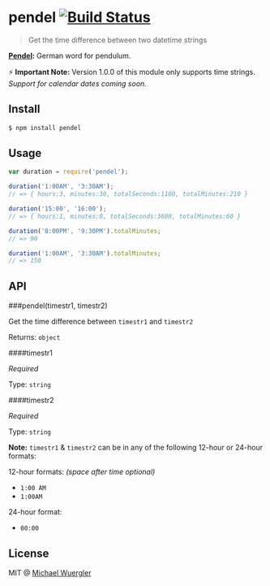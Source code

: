 # pendel [![Build Status](https://travis-ci.org/radiovisual/pendel.svg)](https://travis-ci.org/radiovisual/pendel)

> Get the time difference between two datetime strings

**[Pendel](https://de.wikipedia.org/wiki/Pendel):** German word for pendulum. 

:zap: **Important Note:** Version 1.0.0 of this module only supports time strings. *Support for calendar dates coming soon.*

## Install
```sh
$ npm install pendel
```

## Usage

```js
var duration = require('pendel');

duration('1:00AM', '3:30AM');
// => { hours:3, minutes:30, totalSeconds:1100, totalMinutes:210 }

duration('15:00', '16:00');
// => { hours:1, minutes:0, totalSeconds:3600, totalMinutes:60 }

duration('8:00PM', '9:30PM').totalMinutes;
// => 90

duration('1:00AM', '3:30AM').totalMinutes;
// => 150

```

## API

###pendel(timestr1, timestr2)

Get the time difference between `timestr1` and `timestr2`

Returns: `object`

####timestr1

*Required*

Type: `string`

####timestr2

*Required*

Type: `string`

**Note:** `timestr1` & `timestr2` can be in any of the following 12-hour or 24-hour formats:

12-hour formats: *(space after time optional)*

- `1:00 AM`
- `1:00AM`

24-hour format:

- `00:00`


## License

MIT @ [Michael Wuergler](http://www.numetriclabs.com)


